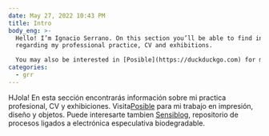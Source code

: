 ```yaml
---
date: May 27, 2022 10:43 PM
title: Intro
body_eng: >-
  Hello! I’m Ignacio Serrano. On this section you’ll be able to find information
  regarding my professional practice, CV and exhibitions. 

  You may also be interested in [Posible](https://duckduckgo.com) for my work on printing, design and objects or [Sensiblog](https://duckduckgo.com), a repository for speculative biodegradable electronics’s processes.
categories:
  - grr
---
```


HJola! En esta sección encontrarás información sobre mi practica profesional, CV y exhibiciones. 
Visita[Posible](https://duckduckgo.com) para mi trabajo en impresión, diseño y objetos. 
Puede interesarte tambien [Sensiblog](https://duckduckgo.com), repositorio de procesos ligados a electrónica especulativa biodegradable.

